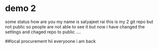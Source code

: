 # demo 2

some status
how are you 
my name is satyajeet rai
this is my 2 git repo but not public so people are not able to see it but now i have changed the settings and chaged repo to public ....

##local procurement
hii everyoone i am back
